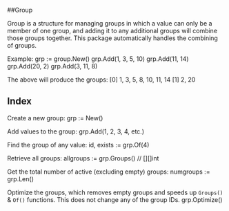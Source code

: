 ##Group

Group is a structure for managing groups in which a value can only be a member of one group, and adding it to any additional groups will combine those groups together. This package automatically handles the combining of groups.

Example:
    grp := group.New()
    grp.Add(1, 3, 5, 10)
    grp.Add(11, 14)
    grp.Add(20, 2)
    grp.Add(3, 11, 8)
    
The above will produce the groups:
    [0] 1, 3, 5, 8, 10, 11, 14
    [1] 2, 20
    
## Index

Create a new group:
    grp := New()
  
Add values to the group:
    grp.Add(1, 2, 3, 4, etc.)
    
Find the group of any value:
    id, exists := grp.Of(4)
    
Retrieve all groups:
    allgroups := grp.Groups() // [][]int
    
Get the total number of active (excluding empty) groups:
    numgroups := grp.Len()
    
Optimize the groups, which removes empty groups and speeds up `Groups()` & `Of()` functions. This does not change any of the group IDs.
    grp.Optimize()
  
